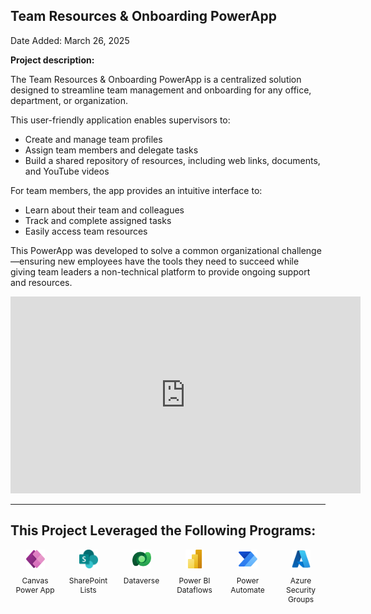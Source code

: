 

## Team Resources & Onboarding PowerApp
Date Added: March 26, 2025

**Project description:** 

The Team Resources & Onboarding PowerApp is a centralized solution designed to streamline team management and onboarding for any office, department, or organization. 

This user-friendly application enables supervisors to:
* Create and manage team profiles
* Assign team members and delegate tasks
* Build a shared repository of resources, including web links, documents, and YouTube videos

For team members, the app provides an intuitive interface to:
* Learn about their team and colleagues
* Track and complete assigned tasks
* Easily access team resources

This PowerApp was developed to solve a common organizational challenge—ensuring new employees have the tools they need to succeed while giving team leaders a non-technical platform to provide ongoing support and resources.

<iframe width="560" height="315" src="https://www.youtube.com/embed/Db7V9Un1En0" frameborder="0" allowfullscreen></iframe>

---
This Project Leveraged the Following Programs:
---

<div class="tech-stack">
  <div class="tech-item">
    <img src="/assets/icons/powerapps.svg" alt="Canvas Power App" />  
    <p>Canvas Power App</p>
  </div>
  <div class="tech-item">
    <img src="/assets/icons/sharepoint.png" alt="SharePoint" />
    <p>SharePoint Lists</p>
  </div>
  <div class="tech-item">
    <img src="/assets/icons/dataverse.svg" alt="Dataverse" />
    <p>Dataverse</p>
  </div>
  <div class="tech-item">
    <img src="/assets/icons/powerbi.svg" alt="Power BI" />
    <p>Power BI Dataflows</p>
  </div>
  <div class="tech-item">
    <img src="/assets/icons/powerautomate.svg" alt="Power Automate" />
    <p>Power Automate</p>
  </div>
  <div class="tech-item">
    <img src="/assets/icons/azure.svg" alt="Azure" />
    <p>Azure Security Groups</p>
  </div>
</div>

<style>
  .tech-stack {
    display: flex;
    flex-wrap: wrap;
    gap: 15px;
    justify-content: center;
  }
  .tech-item {
    display: flex;
    flex-direction: column;
    align-items: center;
    width: 70px; /* Adjust width for compact layout */
    text-align: center;
    font-size: 12px; /* Reduce text size */
  }
  .tech-item img {
    width: 30px; /* Set small icon size */
    height: 30px;
  }
</style>
